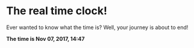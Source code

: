 # The real time clock!

Ever wanted to know what the time is? Well, your journey is about to end!

**The time is Nov 07, 2017, 14:47**